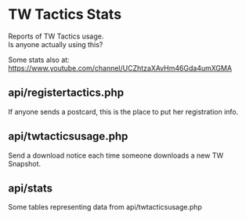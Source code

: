 TW Tactics Stats
================
Reports of TW Tactics usage.  
Is anyone actually using this?  

Some stats also at: https://www.youtube.com/channel/UCZhtzaXAvHm46Gda4umXGMA

api/registertactics.php
-----------------------
If anyone sends a postcard, this is the place to put her registration info.

api/twtacticsusage.php
----------------------
Send a download notice each time someone downloads a new TW Snapshot.

api/stats
---------
Some tables representing data from api/twtacticsusage.php
